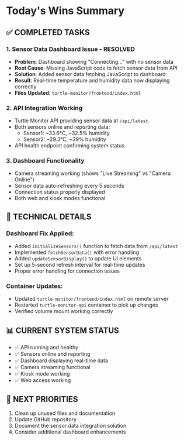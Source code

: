 # Today's Wins Summary

## ✅ COMPLETED TASKS

### 1. **Sensor Data Dashboard Issue - RESOLVED** 
- **Problem**: Dashboard showing "Connecting..." with no sensor data
- **Root Cause**: Missing JavaScript code to fetch sensor data from API
- **Solution**: Added sensor data fetching JavaScript to dashboard
- **Result**: Real-time temperature and humidity data now displaying correctly
- **Files Updated**: `turtle-monitor/frontend/index.html`

### 2. **API Integration Working**
- Turtle Monitor API providing sensor data at `/api/latest`
- Both sensors online and reporting data:
  - Sensor1: ~33.6°C, ~32.5% humidity
  - Sensor2: ~29.3°C, ~39% humidity
- API health endpoint confirming system status

### 3. **Dashboard Functionality**
- Camera streaming working (shows "Live Streaming" vs "Camera Online")
- Sensor data auto-refreshing every 5 seconds
- Connection status properly displayed
- Both web and kiosk modes functional

## 🔧 TECHNICAL DETAILS

### Dashboard Fix Applied:
- Added `initializeSensors()` function to fetch data from `/api/latest`
- Implemented `fetchSensorData()` with error handling
- Added `updateSensorDisplay()` to update UI elements
- Set up 5-second refresh interval for real-time updates
- Proper error handling for connection issues

### Container Updates:
- Updated `turtle-monitor/frontend/index.html` on remote server
- Restarted `turtle-monitor-api` container to pick up changes
- Verified volume mount working correctly

## 📊 CURRENT SYSTEM STATUS
- ✅ API running and healthy
- ✅ Sensors online and reporting
- ✅ Dashboard displaying real-time data
- ✅ Camera streaming functional
- ✅ Kiosk mode working
- ✅ Web access working

## 🎯 NEXT PRIORITIES
1. Clean up unused files and documentation
2. Update GitHub repository
3. Document the sensor data integration solution
4. Consider additional dashboard enhancements 